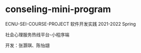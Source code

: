 # conseling-mini-program

ECNU-SEI-COURSE-PROJECT
软件开发实践 2021-2022 Spring

社会心理服务热线平台-小程序端

开发：张灏琪、陈怡翃
